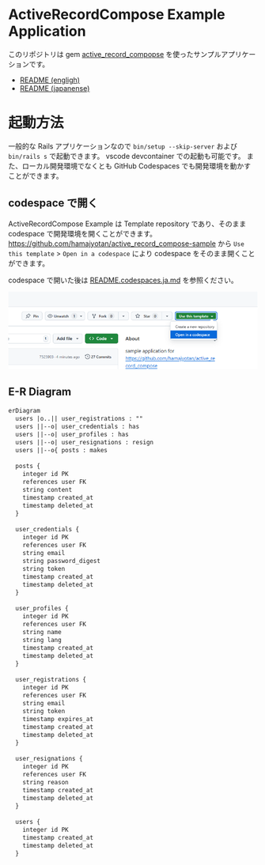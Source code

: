 # ActiveRecordCompose Example Application

このリポジトリは gem [active_record_compopse](https://github.com/hamajyotan/active_record_compose) を使ったサンプルアプリケーションです。

- [README (engligh)](README.md)
- [README (japanense)](README.ja.md)

# 起動方法

一般的な Rails アプリケーションなので `bin/setup --skip-server` および `bin/rails s` で起動できます。
vscode devcontainer での起動も可能です。
また、ローカル開発環境でなくとも GitHub Codespaces でも開発環境を動かすことができます。

## codespace で開く

ActiveRecordCompose Example は Template repository であり、そのまま codespace で開発環境を開くことができます。
https://github.com/hamajyotan/active_record_compose-sample から `Use this template` > `Open in a codespace` により codespace をそのまま開くことができます。

codespace で開いた後は [README.codespaces.ja.md](README.codespaces.ja.md) を参照ください。

![](doc/open-in-a-codespace.png)

## E-R Diagram

```mermaid
erDiagram
  users |o..|| user_registrations : ""
  users ||--o| user_credentials : has
  users ||--o| user_profiles : has
  users ||--o| user_resignations : resign
  users ||--o{ posts : makes

  posts {
    integer id PK
    references user FK
    string content
    timestamp created_at
    timestamp deleted_at
  }

  user_credentials {
    integer id PK
    references user FK
    string email
    string password_digest
    string token
    timestamp created_at
    timestamp deleted_at
  }

  user_profiles {
    integer id PK
    references user FK
    string name
    string lang
    timestamp created_at
    timestamp deleted_at
  }

  user_registrations {
    integer id PK
    references user FK
    string email
    string token
    timestamp expires_at
    timestamp created_at
    timestamp deleted_at
  }

  user_resignations {
    integer id PK
    references user FK
    string reason
    timestamp created_at
    timestamp deleted_at
  }

  users {
    integer id PK
    timestamp created_at
    timestamp deleted_at
  }
```
